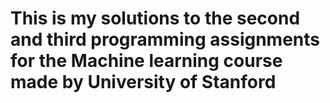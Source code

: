 # This is my solutions to the second and third programming assignments for the Machine learning course made by University of Stanford
